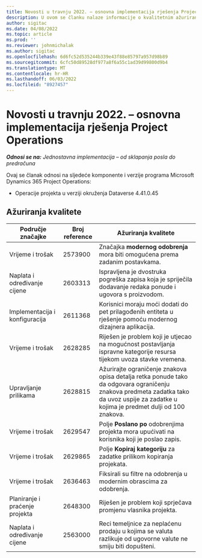 ```yaml
---
title: Novosti u travnju 2022. – osnovna implementacija rješenja Project Operations
description: U ovom se članku nalaze informacije o kvalitetnim ažuriranjima koja su dostupna u izdanju implementacije sustava Microsoft Dynamics 365 Project Operations Lite u travnju 2022.
author: sigitac
ms.date: 04/08/2022
ms.topic: article
ms.prod: ''
ms.reviewer: johnmichalak
ms.author: sigitac
ms.openlocfilehash: 6d6fc52d535244b339e43f88e85797a957d98b89
ms.sourcegitcommit: 6cfc50d89528df977a8f6a55c1ad39d99800d9b4
ms.translationtype: MT
ms.contentlocale: hr-HR
ms.lasthandoff: 06/03/2022
ms.locfileid: "8927457"
---
```

# <a name="whats-new-april-2022---project-operations-lite-deployment"></a>Novosti u travnju 2022. – osnovna implementacija rješenja Project Operations

_**Odnosi se na:** Jednostavna implementacija – od sklapanja posla do predračuna_

Ovaj se članak odnosi na sljedeće komponente i verzije programa Microsoft Dynamics 365 Project Operations:

- Operacije projekta u verziji okruženja Dataverse 4.41.0.45

## <a name="quality-updates"></a>Ažuriranja kvalitete

| Područje značajke | Broj reference | Ažuriranja kvalitete |
| --- | --- | --- |
| Vrijeme i trošak | 2573900 | Značajka **modernog odobrenja** mora biti omogućena prema zadanim postavkama. |
| Naplata i određivanje cijene | 2603313 | Ispravljena je dvostruka pogreška zapisa koja je spriječila dodavanje redaka ponude i ugovora s proizvodom. |
| Implementacija i konfiguracija | 2611368 | Korisnici moraju moći dodati do pet prilagođenih entiteta u rješenje pomoću modernog dizajnera aplikacija. |
| Vrijeme i trošak | 2628285 | Riješen je problem koji je utjecao na mogućnost postavljanja ispravne kategorije resursa tijekom uvoza stavke vremena. |
|   Upravljanje prilikama| 2628815 | Ažurirajte ograničenje znakova opisa detalja retka ponude tako da odgovara ograničenju znakova predmeta zadatka tako da uvoz uspije za zadatke u kojima je predmet dulji od 100 znakova. |
| Vrijeme i trošak| 2629547 | Polje **Poslano po** odobrenjima projekta mora upućivati na korisnika koji je poslao zapis. |
| Vrijeme i trošak| 2629865 | Polje **Kopiraj kategoriju** za zadatke prilikom kopiranja projekata. |
| Vrijeme i trošak| 2636463 | Fiksirali su filtre na odobrenja u modernim obrascima za odobrenja. |
| Planiranje i praćenje projekta | 2648300 | Riješen je problem koji sprječava promjenu vlasnika projekta. |
| Naplata i određivanje cijene | 2563000 | Reci temeljnice za neplaćenu prodaju u kojima se valuta razlikuje od ugovorne valute ne smiju biti dopušteni. |
